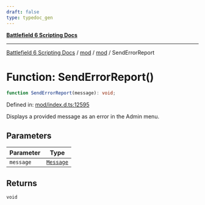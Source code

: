 ```yaml
---
draft: false
type: typedoc_gen
---
```


[**Battlefield 6 Scripting Docs**](../../../_index.md)

***

[Battlefield 6 Scripting Docs](../../../_index.md) / [mod](../../_index.md) / [mod](../_index.md) / SendErrorReport

# Function: SendErrorReport()

```ts
function SendErrorReport(message): void;
```

Defined in: [mod/index.d.ts:12595](https://github.com/battlefield-portal-community/portal-docs/blob/6d87e21c5922a3efb03c634dbe98e5fe6e797672/generators/santiago/mod/index.d.ts#L12595)

Displays a provided message as an error in the Admin menu.

## Parameters

| Parameter | Type |
| ------ | ------ |
| `message` | [`Message`](../Message/_index.md) |

## Returns

`void`
